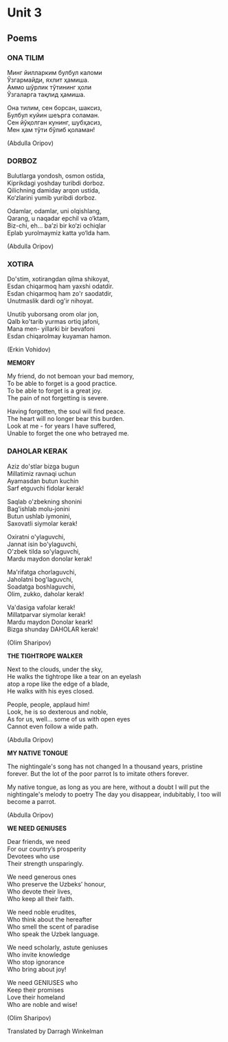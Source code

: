 # Unit 3

## Poems

### **ONA TILIM**

Минг йилларким булбул каломи  
Ўзгармайди, яхлит ҳамиша.  
Аммо шўрлик тўтининг ҳоли  
Ўзгаларга тақлид ҳамиша.  
 
Она тилим, сен борсан, шаксиз,  
Булбул куйин шеърга соламан.  
Сен йўқолган кунинг, шубҳасиз,  
Мен ҳам тўти бўлиб қоламан!  

(Abdulla Oripov)  

### **DORBOZ**   

Bulutlarga yondosh, osmon ostida,   
Kiprikdagi yoshday turibdi dorboz.   
Qilichning damiday arqon ustida,  
Ko‘zlarini yumib yuribdi dorboz.    

Odamlar, odamlar, uni olqishlang,   
Qarang, u naqadar epchil va o‘ktam,    
Biz-chi, eh… ba’zi bir ko‘zi ochiqlar   
Eplab yurolmaymiz katta yo‘lda ham.    

(Abdulla Oripov)    


### **XOTIRA**

Do'stim, xotirangdan qilma shikoyat,   
Esdan chiqarmoq ham yaxshi odatdir.   
Esdan chiqarmoq ham zo'r saodatdir,   
Unutmaslik dardi og'ir nihoyat.   

Unutib yuborsang orom olar jon,   
Qalb ko'tarib yurmas ortiq jafoni,  
Mana men- yillarki bir bevafoni  
Esdan chiqarolmay kuyaman hamon.   

(Erkin Vohidov)

**MEMORY** 

My friend, do not bemoan your bad memory,   
To be able to forget is a good practice.   
To be able to forget is a great joy.   
The pain of not forgetting is severe. 

Having forgotten, the soul will find peace.   
The heart will no longer bear this burden.   
Look at me - for years I have suffered,   
Unable to forget the one who betrayed me.   

### **DAHOLAR KERAK**    

Aziz do'stlar bizga bugun    
Millatimiz ravnaqi uchun   
Ayamasdan butun kuchin   
Sarf etguvchi fidolar kerak!    

Saqlab o'zbekning shonini   
Bag'ishlab molu-jonini    
Butun ushlab iymonini,    
Saxovatli siymolar kerak!    

Oxiratni o'ylaguvchi,   
Jannat isin bo'ylaguvchi,    
O'zbek tilda so'ylaguvchi,   
Mardu maydon donolar kerak!      

Ma'rifatga chorlaguvchi,    
Jaholatni bog'laguvchi,   
Soadatga boshlaguvchi,   
Olim, zukko, daholar kerak!   
 
Va'dasiga vafolar kerak!    
Millatparvar siymolar kerak!   
Mardu maydon Donolar keark!   
Bizga shunday DAHOLAR kerak!   

(Olim Sharipov)   

   
**THE TIGHTROPE WALKER** 

Next to the clouds, under the sky,   
He walks the tightrope like a tear on an eyelash   
atop a rope like the edge of a blade,    
He walks with his eyes closed.      

People, people, applaud him!     
Look, he is so dexterous and noble,   
As for us, well... some of us with open eyes  
Cannot even follow a wide path.  

(Abdulla Oripov)    

**MY NATIVE TONGUE**

The nightingale's song has not changed
In a thousand years, pristine forever.
But the lot of the poor parrot 
Is to imitate others forever.
 
My native tongue, as long as you are here, without a doubt
I will put the nightingale's melody to poetry
The day you disappear, indubitably, 
I too will become a parrot.   

(Abdulla Oripov)    


**WE NEED GENIUSES**   
 
Dear friends, we need   
For our country’s prosperity   
Devotees who use   
Their strength unsparingly.   

We need generous ones   
Who preserve the Uzbeks’ honour,   
Who devote their lives,   
Who keep all their faith.   

We need noble erudites,    
Who think about the hereafter    
Who smell the scent of paradise    
Who speak the Uzbek language.    

We need scholarly, astute geniuses    
Who invite knowledge   
Who stop ignorance   
Who bring about joy!   
 
We need GENIUSES who    
Keep their promises    
Love their homeland   
Who are noble and wise!    

(Olim Sharipov) 

Translated by Darragh Winkelman

